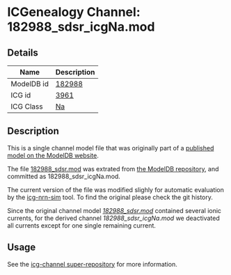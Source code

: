 # ICGenealogy Channel: 182988\_sdsr\_icgNa.mod

## Details

Name | Description
---- | -----------
ModelDB id | [182988](http://senselab.med.yale.edu/ModelDB/ShowModel.cshtml?model=182988)
ICG id | [3961](http://icg.neurotheory.ox.ac.uk/channels/2/3961)
ICG Class | [Na](http://icg.neurotheory.ox.ac.uk/channels/2)

## Description

This is a single channel model file that was originally part of a [published model on the ModelDB website](http://senselab.med.yale.edu/mModelDB/ShowModel.cshtml?model=182988).


The file [182988\_sdsr.mod](182988_sdsr_icgNa.mod) was extrated from [the ModelDB repository](http://senselab.med.yale.edu/ModelDB/ShowModel.cshtml?model=182988), and committed as 182988\_sdsr\_icgNa.mod.

The current version of the file was modified slighly for automatic evaluation by the [icg-nrn-sim](https://github.com/icgenealogy/icg-nrn-sim) tool. To find the original please check the git history.

Since the original channel model *[182988\_sdsr.mod](http://senselab.med.yale.edu/ModelDB/ShowModel.cshtml?model=182988)* contained several ionic currents, for the derived channel *182988\_sdsr\_icgNa.mod* we deactivated all currents except for one single remaining current.


## Usage

See the [icg-channel super-repository](https://github.com/icgenealogy/icg-channels) for more information.